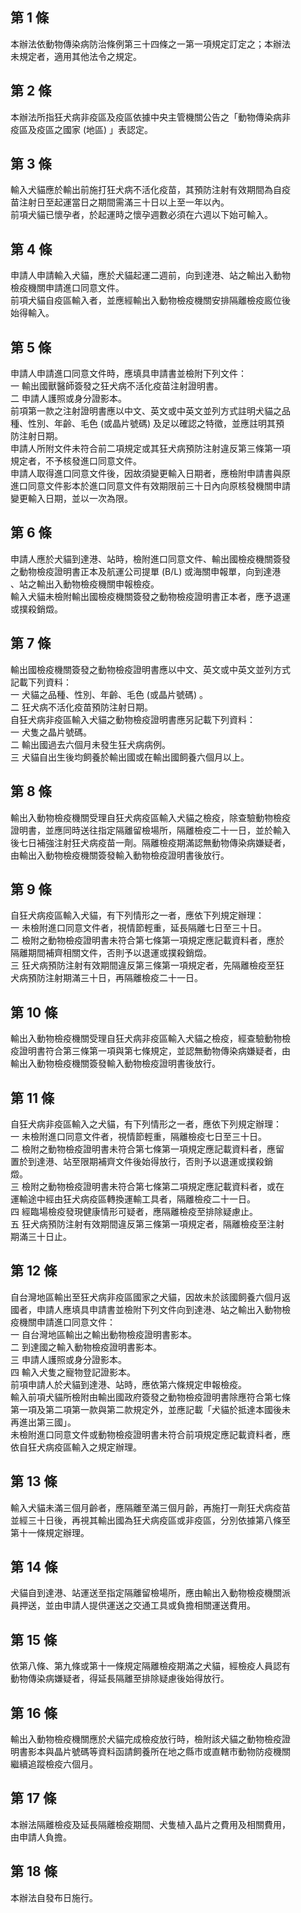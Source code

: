 第 1 條
-------
本辦法依動物傳染病防治條例第三十四條之一第一項規定訂定之；本辦法  
未規定者，適用其他法令之規定。

第 2 條
-------
本辦法所指狂犬病非疫區及疫區依據中央主管機關公告之「動物傳染病非  
疫區及疫區之國家 (地區) 」表認定。

第 3 條
-------
輸入犬貓應於輸出前施打狂犬病不活化疫苗，其預防注射有效期間為自疫  
苗注射日至起運當日之期間需滿三十日以上至一年以內。  
前項犬貓已懷孕者，於起運時之懷孕週數必須在六週以下始可輸入。

第 4 條
-------
申請人申請輸入犬貓，應於犬貓起運二週前，向到達港、站之輸出入動物  
檢疫機關申請進口同意文件。  
前項犬貓自疫區輸入者，並應經輸出入動物檢疫機關安排隔離檢疫廄位後  
始得輸入。

第 5 條
-------
申請人申請進口同意文件時，應填具申請書並檢附下列文件：  
一  輸出國獸醫師簽發之狂犬病不活化疫苗注射證明書。  
二  申請人護照或身分證影本。  
前項第一款之注射證明書應以中文、英文或中英文並列方式註明犬貓之品  
種、性別、年齡、毛色 (或晶片號碼) 及足以確認之特徵，並應註明其預  
防注射日期。  
申請人所附文件未符合前二項規定或其狂犬病預防注射違反第三條第一項  
規定者，不予核發進口同意文件。  
申請人取得進口同意文件後，因故須變更輸入日期者，應檢附申請書與原  
進口同意文件影本於進口同意文件有效期限前三十日內向原核發機關申請  
變更輸入日期，並以一次為限。

第 6 條
-------
申請人應於犬貓到達港、站時，檢附進口同意文件、輸出國檢疫機關簽發  
之動物檢疫證明書正本及航運公司提單 (B/L)  或海關申報單，向到達港  
、站之輸出入動物檢疫機關申報檢疫。  
輸入犬貓未檢附輸出國檢疫機關簽發之動物檢疫證明書正本者，應予退運  
或撲殺銷燬。

第 7 條
-------
輸出國檢疫機關簽發之動物檢疫證明書應以中文、英文或中英文並列方式  
記載下列資料：  
一  犬貓之品種、性別、年齡、毛色 (或晶片號碼) 。  
二  狂犬病不活化疫苗預防注射日期。  
自狂犬病非疫區輸入犬貓之動物檢疫證明書應另記載下列資料：  
一  犬隻之晶片號碼。  
二  輸出國過去六個月未發生狂犬病病例。  
三  犬貓自出生後均飼養於輸出國或在輸出國飼養六個月以上。

第 8 條
-------
輸出入動物檢疫機關受理自狂犬病疫區輸入犬貓之檢疫，除查驗動物檢疫  
證明書，並應同時送往指定隔離留檢場所，隔離檢疫二十一日，並於輸入  
後七日補強注射狂犬病疫苗一劑。隔離檢疫期滿認無動物傳染病嫌疑者，  
由輸出入動物檢疫機關簽發輸入動物檢疫證明書後放行。

第 9 條
-------
自狂犬病疫區輸入犬貓，有下列情形之一者，應依下列規定辦理：  
一  未檢附進口同意文件者，視情節輕重，延長隔離七日至三十日。  
二  檢附之動物檢疫證明書未符合第七條第一項規定應記載資料者，應於  
    隔離期間補齊相關文件，否則予以退運或撲殺銷燬。  
三  狂犬病預防注射有效期間違反第三條第一項規定者，先隔離檢疫至狂  
    犬病預防注射期滿三十日，再隔離檢疫二十一日。

第 10 條
--------
輸出入動物檢疫機關受理自狂犬病非疫區輸入犬貓之檢疫，經查驗動物檢  
疫證明書符合第三條第一項與第七條規定，並認無動物傳染病嫌疑者，由  
輸出入動物檢疫機關簽發輸入動物檢疫證明書後放行。

第 11 條
--------
自狂犬病非疫區輸入之犬貓，有下列情形之一者，應依下列規定辦理：  
一  未檢附進口同意文件者，視情節輕重，隔離檢疫七日至三十日。  
二  檢附之動物檢疫證明書未符合第七條第一項規定應記載資料者，應留  
    置於到達港、站至限期補齊文件後始得放行，否則予以退運或撲殺銷  
    燬。  
三  檢附之動物檢疫證明書未符合第七條第二項規定應記載資料者，或在  
    運輸途中經由狂犬病疫區轉換運輸工具者，隔離檢疫二十一日。  
四  經臨場檢疫發現健康情形可疑者，應隔離檢疫至排除疑慮止。  
五  狂犬病預防注射有效期間違反第三條第一項規定者，隔離檢疫至注射  
    期滿三十日止。

第 12 條
--------
自台灣地區輸出至狂犬病非疫區國家之犬貓，因故未於該國飼養六個月返  
國者，申請人應填具申請書並檢附下列文件向到達港、站之輸出入動物檢  
疫機關申請進口同意文件：  
一  自台灣地區輸出之輸出動物檢疫證明書影本。  
二  到達國之輸入動物檢疫證明書影本。  
三  申請人護照或身分證影本。  
四  輸入犬隻之寵物登記證影本。  
前項申請人於犬貓到達港、站時，應依第六條規定申報檢疫。  
輸入前項犬貓所檢附由輸出國政府簽發之動物檢疫證明書除應符合第七條  
第一項及第二項第一款與第二款規定外，並應記載「犬貓於抵達本國後未  
再進出第三國」。  
未檢附進口同意文件或動物檢疫證明書未符合前項規定應記載資料者，應  
依自狂犬病疫區輸入之規定辦理。

第 13 條
--------
輸入犬貓未滿三個月齡者，應隔離至滿三個月齡，再施打一劑狂犬病疫苗  
並經三十日後，再視其輸出國為狂犬病疫區或非疫區，分別依據第八條至  
第十一條規定辦理。

第 14 條
--------
犬貓自到達港、站運送至指定隔離留檢場所，應由輸出入動物檢疫機關派  
員押送，並由申請人提供運送之交通工具或負擔相關運送費用。

第 15 條
--------
依第八條、第九條或第十一條規定隔離檢疫期滿之犬貓，經檢疫人員認有  
動物傳染病嫌疑者，得延長隔離至排除疑慮後始得放行。

第 16 條
--------
輸出入動物檢疫機關應於犬貓完成檢疫放行時，檢附該犬貓之動物檢疫證  
明書影本與晶片號碼等資料函請飼養所在地之縣市或直轄市動物防疫機關  
繼續追蹤檢疫六個月。

第 17 條
--------
本辦法隔離檢疫及延長隔離檢疫期間、犬隻植入晶片之費用及相關費用，  
由申請人負擔。

第 18 條
--------
本辦法自發布日施行。

